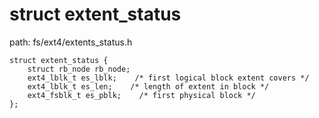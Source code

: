 struct extent_status
========================================

path: fs/ext4/extents_status.h
```
struct extent_status {
    struct rb_node rb_node;
    ext4_lblk_t es_lblk;    /* first logical block extent covers */
    ext4_lblk_t es_len;    /* length of extent in block */
    ext4_fsblk_t es_pblk;    /* first physical block */
};
```